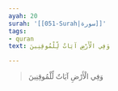 ```yaml
---
ayah: 20
surah: '[[051-Surah|سورة]]'
tags:
- quran
text: وَفِي الْأَرْضِ آيَاتٌ لِّلْمُوقِنِينَ

---
```

> وَفِي الْأَرْضِ آيَاتٌ لِّلْمُوقِنِينَ

